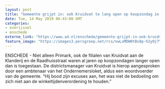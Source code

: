 ```yaml
---
layout: post
title: "Gemeente grijpt in: ook Kruidvat te lang open op koopzondag in Enschede"
date: Tue, 14 May 2019 08:43:00 GMT
categories: 
- overijssel 
- enschede 
externe_link: "https://www.ad.nl/enschede/gemeente-grijpt-in-ook-kruidvat-te-lang-open-op-koopzondag-in-enschede~a440a29d/"
feature_image: "https://images3.persgroep.net/rcs/nwLvMDW0tBs8p-h2yOj7YWQZchM/diocontent/130667605/_fitwidth/400/?appId=21791a8992982cd8da851550a453bd7f&quality=0.7"
---
```


ENSCHEDE - Niet alleen Primark, ook de filialen van Kruidvat aan de Klanderij en de Raadhuisstraat waren al jaren op koopzondagen langer open dan is toegestaan. De districtsmanager van Kruidvat is hierop aangesproken door een ambtenaar van het Ondernemersloket, aldus een woordvoerder van de gemeente. “Hij bood zijn excuses aan, het was niet de bedoeling om zich niet aan de winkeltijdenverordening te houden.”
